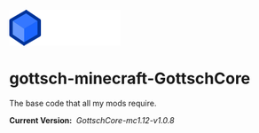 ![](./GottschCore1.12/src/resources/gottschcore-logo.png)
# gottsch-minecraft-GottschCore
The base code that all my mods require.

**Current Version:**&nbsp;
*GottschCore-mc1.12-v1.0.8*

